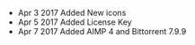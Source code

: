 - Apr 3 2017
Added New icons
- Apr 5 2017
Added License Key
- Apr 7 2017
Added AIMP 4 and Bittorrent 7.9.9
